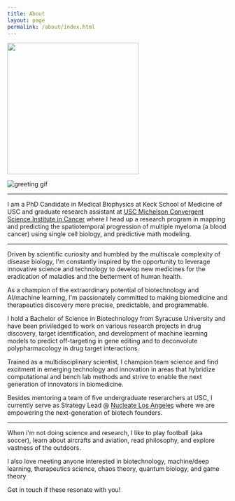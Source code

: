 ```yaml
---
title: About
layout: page
permalink: /about/index.html
---
```

<img src="{{ site.url }}/{{ site.picture }}" style="width:300px;"/>

![greeting gif](https://github.com/alansmathew/alansmathew/raw/master/lang.gif)

---
I am a PhD Candidate in Medical Biophysics at Keck School of Medicine of USC and graduate research assistant at [USC Michelson Convergent Science Institute in Cancer](https://kuhn.usc.edu/) where I head up a research program in mapping and predicting the spatiotemporal progression of multiple myeloma (a blood cancer) using single cell biology, and predictive math modeling.

---
Driven by scientific curiosity and humbled by the multiscale complexity of disease biology, I'm constantly inspired by the opportunity to leverage innovative science and technology to develop new medicines for the eradication of maladies and the betterment of human health.

As a champion of the extraordinary potential of biotechnology and AI/machine learning, I'm passionately committed to making biomedicine and therapeutics discovery more precise, predictable, and programmable.

I hold a Bachelor of Science in Biotechnology from Syracuse University and have been priviledged to work on various research projects in drug discovery, target identification, and development of machine learning models to predict off-targeting in gene editing and to deconvolute polypharmacology in drug target interactions.

Trained as a multidisciplinary scientist, I champion team science and find excitment in emerging technology and innovation in areas that hybridize computational and bench lab methods and strive to enable the next generation of innovators in biomedicine.

<!---  in the biopharmaceutical industry developing machine learning models to predict (1) [off-targeting in gene silencing/editing](https://en.calameo.com/read/0041626681a7296f0e0a8) and (2) [drug-target interactions](https://www.ncbi.nlm.nih.gov/pmc/articles/PMC5166585/).-->

Besides mentoring a team of five undergraduate reserarchers at USC, I currently serve as Strategy Lead @ [Nucleate Los Angeles](https://www.nucleate.xyz/locations/los-angeles-ca/) where we are empowering the next-generation of biotech founders.

---
When i'm not doing science and research, I like to play football (aka soccer), learn about aircrafts and aviation, read philosophy, and explore vastness of the outdoors.

I also love meeting anyone interested in biotechnology, machine/deep learning, therapeutics science, chaos theory, quantum biology, and game theory

Get in touch if these resonate with you!
